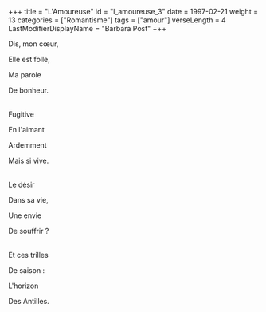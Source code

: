 +++
title = "L'Amoureuse"
id = "l_amoureuse_3"
date = 1997-02-21
weight = 13
categories = ["Romantisme"]
tags = ["amour"]
verseLength = 4
LastModifierDisplayName = "Barbara Post"
+++

Dis, mon cœur,

Elle est folle,

Ma parole

De bonheur.

 \
Fugitive

En l'aimant

Ardemment

Mais si vive.

 \
Le désir

Dans sa vie,

Une envie

De souffrir ?

 \
Et ces trilles

De saison :

L'horizon

Des Antilles.
